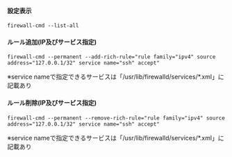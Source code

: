 #### 設定表示
```
firewall-cmd --list-all
```

#### ルール追加(IP及びサービス指定)
```
firewall-cmd --permanent --add-rich-rule="rule family="ipv4" source address="127.0.0.1/32" service name="ssh" accept"
```
※service nameで指定できるサービスは「/usr/lib/firewalld/services/\*.xml」に記載あり

#### ルール削除(IP及びサービス指定)
```
firewall-cmd --permanent --remove-rich-rule="rule family="ipv4" source address="127.0.0.1/32" service name="ssh" accept"
```
※service nameで指定できるサービスは「/usr/lib/firewalld/services/\*.xml」に記載あり